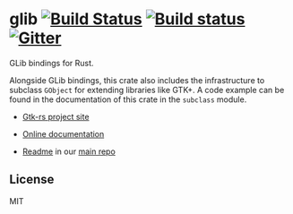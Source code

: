 # glib [![Build Status](https://travis-ci.org/gtk-rs/glib.png?branch=master)](https://travis-ci.org/gtk-rs/glib) [![Build status](https://ci.appveyor.com/api/projects/status/jphtjb5hr51970fh?svg=true)](https://ci.appveyor.com/project/GuillaumeGomez/glib-l2j1a) [![Gitter](https://badges.gitter.im/Join%20Chat.svg)](https://gitter.im/gtk-rs/gtk)

GLib bindings for Rust.

Alongside GLib bindings, this crate also includes the infrastructure to
subclass `GObject` for extending libraries like GTK+. A code example can
be found in the documentation of this crate in the `subclass` module.

- [Gtk-rs project site](https://gtk-rs.org/)

- [Online documentation](https://gtk-rs.org/docs/)

- [Readme](https://github.com/gtk-rs/gtk/blob/master/README.md) in our
  [main repo](https://github.com/gtk-rs/gtk)

## License

MIT
